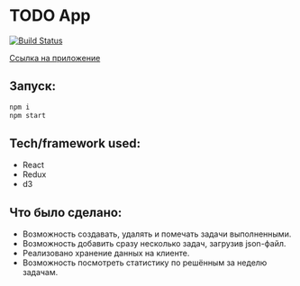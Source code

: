 # TODO App 
[![Build Status](https://travis-ci.org/tanya124/todo-list.png?branch=master)](https://travis-ci.org/tanya124/todo-list)

[Ссылка на приложение](https://tanya124.github.io/todo-list/)

## Запуск:
```bash
npm i
npm start
```
## Tech/framework used:
 * React
 * Redux
 * d3

## Что было сделано:
 * Возможность создавать, удалять и помечать задачи выполненными.
 * Возможность добавить сразу несколько задач, загрузив json-файл.
 * Реализовано хранение данных на клиенте.
 * Возможность посмотреть статистику по решённым за неделю задачам.
